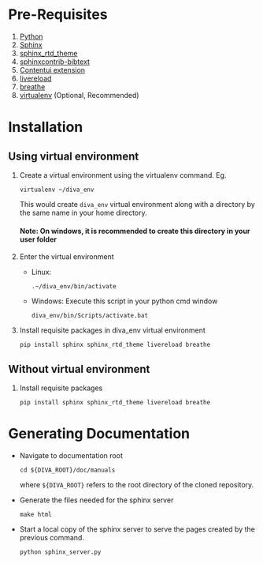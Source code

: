 # Pre-Requisites
1. [Python](https://www.python.org/) 
2. [Sphinx](http://www.sphinx-doc.org/en/master/)
3. [sphinx_rtd_theme](https://sphinx-rtd-theme.readthedocs.io/en/latest/)
4. [sphinxcontrib-bibtext](https://build-me-the-docs-please.readthedocs.io/en/latest/Using_Sphinx/UsingBibTeXCitationsInSphinx.html)
5. [Contentui extension](https://sphinxcontrib-contentui.readthedocs.io/en/latest/installation.html)
6. [livereload](https://pypi.org/project/livereload/)
7. [breathe](https://pypi.org/project/breathe/)
8. [virtualenv](https://pypi.org/project/virtualenv/) (Optional, Recommended)

# Installation
## Using virtual environment
1. Create a virtual environment using the virtualenv command.  Eg. 
    ```
    virtualenv ~/diva_env
    ```
    This would create `diva_env` virtual environment along with a directory by the same name in your home directory.
    #### Note:  On windows, it is recommended to create this directory in your user folder
    
2. Enter the virtual environment

    * Linux:
        ```
        .~/diva_env/bin/activate
        ```

    * Windows: Execute this script in your python cmd window
        ```
        diva_env/bin/Scripts/activate.bat
        ```

3. Install requisite packages in diva_env virtual environment
    ```
    pip install sphinx sphinx_rtd_theme livereload breathe
    ```
## Without virtual environment
1. Install requisite packages 
    ```
    pip install sphinx sphinx_rtd_theme livereload breathe
    ``` 
    
# Generating Documentation
* Navigate to documentation root
    ```
    cd ${DIVA_ROOT}/doc/manuals
    ```
  where `${DIVA_ROOT}` refers to the root directory of the cloned repository.

* Generate the files needed for the sphinx server
    ```
    make html
    ```
    
* Start a local copy of the sphinx server to serve the pages created by the previous command.
    ```bash
    python sphinx_server.py
    ```
